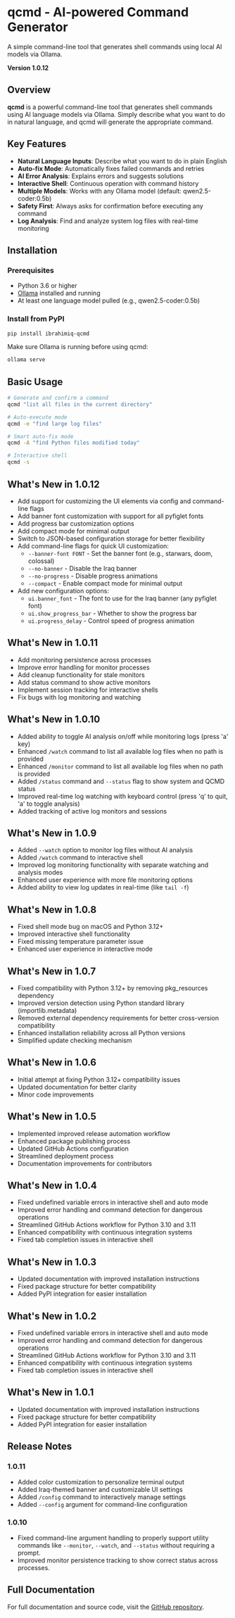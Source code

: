 # qcmd - AI-powered Command Generator

A simple command-line tool that generates shell commands using local AI models via Ollama.

**Version 1.0.12**

## Overview

**qcmd** is a powerful command-line tool that generates shell commands using AI language models via Ollama. Simply describe what you want to do in natural language, and qcmd will generate the appropriate command.

## Key Features

- **Natural Language Inputs**: Describe what you want to do in plain English
- **Auto-fix Mode**: Automatically fixes failed commands and retries
- **AI Error Analysis**: Explains errors and suggests solutions
- **Interactive Shell**: Continuous operation with command history
- **Multiple Models**: Works with any Ollama model (default: qwen2.5-coder:0.5b)
- **Safety First**: Always asks for confirmation before executing any command
- **Log Analysis**: Find and analyze system log files with real-time monitoring

## Installation

### Prerequisites

- Python 3.6 or higher
- [Ollama](https://ollama.ai/) installed and running
- At least one language model pulled (e.g., qwen2.5-coder:0.5b)

### Install from PyPI

```bash
pip install ibrahimiq-qcmd
```

Make sure Ollama is running before using qcmd:
```bash
ollama serve
```

## Basic Usage

```bash
# Generate and confirm a command
qcmd "list all files in the current directory"

# Auto-execute mode
qcmd -e "find large log files"

# Smart auto-fix mode
qcmd -A "find Python files modified today"

# Interactive shell
qcmd -s
```

## What's New in 1.0.12

- Add support for customizing the UI elements via config and command-line flags
- Add banner font customization with support for all pyfiglet fonts
- Add progress bar customization options
- Add compact mode for minimal output
- Switch to JSON-based configuration storage for better flexibility
- Add command-line flags for quick UI customization:
  - `--banner-font FONT` - Set the banner font (e.g., starwars, doom, colossal)
  - `--no-banner` - Disable the Iraq banner
  - `--no-progress` - Disable progress animations
  - `--compact` - Enable compact mode for minimal output
- Add new configuration options:
  - `ui.banner_font` - The font to use for the Iraq banner (any pyfiglet font)
  - `ui.show_progress_bar` - Whether to show the progress bar
  - `ui.progress_delay` - Control speed of progress animation

## What's New in 1.0.11

- Add monitoring persistence across processes
- Improve error handling for monitor processes
- Add cleanup functionality for stale monitors
- Add status command to show active monitors
- Implement session tracking for interactive shells
- Fix bugs with log monitoring and watching

## What's New in 1.0.10

- Added ability to toggle AI analysis on/off while monitoring logs (press 'a' key)
- Enhanced `/watch` command to list all available log files when no path is provided
- Enhanced `/monitor` command to list all available log files when no path is provided
- Added `/status` command and `--status` flag to show system and QCMD status
- Improved real-time log watching with keyboard control (press 'q' to quit, 'a' to toggle analysis)
- Added tracking of active log monitors and sessions

## What's New in 1.0.9

- Added `--watch` option to monitor log files without AI analysis
- Added `/watch` command to interactive shell
- Improved log monitoring functionality with separate watching and analysis modes
- Enhanced user experience with more file monitoring options
- Added ability to view log updates in real-time (like `tail -f`)

## What's New in 1.0.8

- Fixed shell mode bug on macOS and Python 3.12+ 
- Improved interactive shell functionality
- Fixed missing temperature parameter issue
- Enhanced user experience in interactive mode

## What's New in 1.0.7

- Fixed compatibility with Python 3.12+ by removing pkg_resources dependency
- Improved version detection using Python standard library (importlib.metadata)
- Removed external dependency requirements for better cross-version compatibility
- Enhanced installation reliability across all Python versions
- Simplified update checking mechanism

## What's New in 1.0.6

- Initial attempt at fixing Python 3.12+ compatibility issues
- Updated documentation for better clarity
- Minor code improvements

## What's New in 1.0.5

- Implemented improved release automation workflow
- Enhanced package publishing process
- Updated GitHub Actions configuration 
- Streamlined deployment process
- Documentation improvements for contributors

## What's New in 1.0.4

- Fixed undefined variable errors in interactive shell and auto mode
- Improved error handling and command detection for dangerous operations
- Streamlined GitHub Actions workflow for Python 3.10 and 3.11
- Enhanced compatibility with continuous integration systems
- Fixed tab completion issues in interactive shell

## What's New in 1.0.3

- Updated documentation with improved installation instructions
- Fixed package structure for better compatibility
- Added PyPI integration for easier installation

## What's New in 1.0.2

- Fixed undefined variable errors in interactive shell and auto mode
- Improved error handling and command detection for dangerous operations
- Streamlined GitHub Actions workflow for Python 3.10 and 3.11
- Enhanced compatibility with continuous integration systems
- Fixed tab completion issues in interactive shell

## What's New in 1.0.1

- Updated documentation with improved installation instructions
- Fixed package structure for better compatibility
- Added PyPI integration for easier installation

## Release Notes

### 1.0.11
* Added color customization to personalize terminal output
* Added Iraq-themed banner and customizable UI settings
* Added `/config` command to interactively manage settings
* Added `--config` argument for command-line configuration

### 1.0.10
* Fixed command-line argument handling to properly support utility commands like `--monitor`, `--watch`, and `--status` without requiring a prompt.
* Improved monitor persistence tracking to show correct status across processes.

## Full Documentation

For full documentation and source code, visit the [GitHub repository](https://github.com/aledanee/qcmd). 